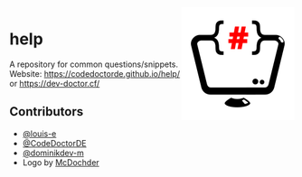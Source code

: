 <img align="right" src="https://github.com/CodeDoctorDE/help/blob/master/logo-dark.png?raw=true" height="200" width="200">

# help

A repository for common questions/snippets.
Website: <https://codedoctorde.github.io/help/> or <https://dev-doctor.cf/>

## Contributors

* [@louis-e](https//github.com/louis-e)
* [@CodeDoctorDE](https://github.com/CodeDoctorDE)
* [@dominikdev-m](https://github.com/dominikdev-m)
* Logo by [McDochder](https://www.49-game.com)